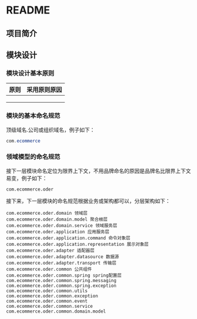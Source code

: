 # README

## 项目简介

## 模块设计

### 模块设计基本原则

| 原则 | 采用原则原因 |
| ---- | ------------ |
|      |              |
|      |              |
|      |              |

### 模块的基本命名规范

顶级域名.公司或组织域名，例子如下：

```java
com.ecommerce
```

### 领域模型的命名规范

接下一层模块命名定位为限界上下文，不用品牌命名的原因是品牌名比限界上下文易变，例子如下：

```
com.ecommerce.oder
```

接下来，下一层模块的命名规范根据业务或架构都可以，分层架构如下：

```
com.ecommerce.oder.domain 领域层
com.ecommerce.oder.domain.model 聚合根层
com.ecommerce.oder.domain.service 领域服务层
com.ecommerce.oder.application 应用服务层
com.ecommerce.oder.application.command 命令对象层
com.ecommerce.oder.application.representation 展示对象层
com.ecommerce.oder.adapter 适配器层
com.ecommerce.oder.adapter.datasource 数据源
com.ecommerce.oder.adapter.transport 传输层
com.ecommerce.oder.common 公共组件
com.ecommerce.oder.common.spring spring配置层
com.ecommerce.oder.common.spring.messaging
com.ecommerce.oder.common.spring.exception
com.ecommerce.oder.common.utils
com.ecommerce.oder.common.exception
com.ecommerce.oder.common.event
com.ecommerce.oder.common.service
com.ecommerce.oder.common.domain.model
```


